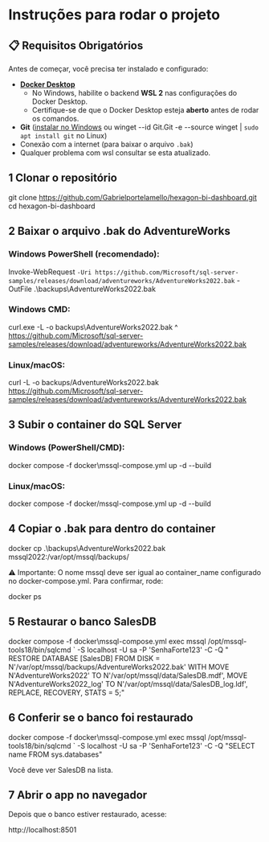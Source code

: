 # Instruções para rodar o projeto

## 📋 Requisitos Obrigatórios
Antes de começar, você precisa ter instalado e configurado:

- **[Docker Desktop](https://www.docker.com/products/docker-desktop/)**  
  - No Windows, habilite o backend **WSL 2** nas configurações do Docker Desktop.  
  - Certifique-se de que o Docker Desktop esteja **aberto** antes de rodar os comandos.
- **Git** ([instalar no Windows](https://git-scm.com/download/win) ou winget --id Git.Git -e --source winget | `sudo apt install git` no Linux)
- Conexão com a internet (para baixar o arquivo `.bak`)
- Qualquer problema com wsl consultar se esta atualizado.

## 1 Clonar o repositório
git clone https://github.com/Gabrielportelamello/hexagon-bi-dashboard.git
cd hexagon-bi-dashboard

## 2 Baixar o arquivo .bak do AdventureWorks

### Windows PowerShell (recomendado):

Invoke-WebRequest `
  -Uri https://github.com/Microsoft/sql-server-samples/releases/download/adventureworks/AdventureWorks2022.bak `
  -OutFile .\backups\AdventureWorks2022.bak


### Windows CMD:

curl.exe -L -o backups\AdventureWorks2022.bak ^
  https://github.com/Microsoft/sql-server-samples/releases/download/adventureworks/AdventureWorks2022.bak


### Linux/macOS:

curl -L -o backups/AdventureWorks2022.bak \
  https://github.com/Microsoft/sql-server-samples/releases/download/adventureworks/AdventureWorks2022.bak

## 3️ Subir o container do SQL Server

### Windows (PowerShell/CMD):

docker compose -f docker\mssql-compose.yml up -d --build


### Linux/macOS:

docker compose -f docker/mssql-compose.yml up -d --build

## 4️ Copiar o .bak para dentro do container
docker cp .\backups\AdventureWorks2022.bak mssql2022:/var/opt/mssql/backups/



⚠ Importante: O nome mssql deve ser igual ao container_name configurado no docker-compose.yml.
Para confirmar, rode:

docker ps

## 5️ Restaurar o banco SalesDB

docker compose -f docker\mssql-compose.yml exec mssql /opt/mssql-tools18/bin/sqlcmd `
  -S localhost -U sa -P 'SenhaForte123' -C -Q "
RESTORE DATABASE [SalesDB]
FROM DISK = N'/var/opt/mssql/backups/AdventureWorks2022.bak'
WITH
    MOVE N'AdventureWorks2022'     TO N'/var/opt/mssql/data/SalesDB.mdf',
    MOVE N'AdventureWorks2022_log' TO N'/var/opt/mssql/data/SalesDB_log.ldf',
    REPLACE, RECOVERY, STATS = 5;"

## 6️ Conferir se o banco foi restaurado

docker compose -f docker\mssql-compose.yml exec mssql /opt/mssql-tools18/bin/sqlcmd `
  -S localhost -U sa -P 'SenhaForte123' -C -Q "SELECT name FROM sys.databases"


Você deve ver SalesDB na lista.

## 7️ Abrir o app no navegador

Depois que o banco estiver restaurado, acesse:

http://localhost:8501